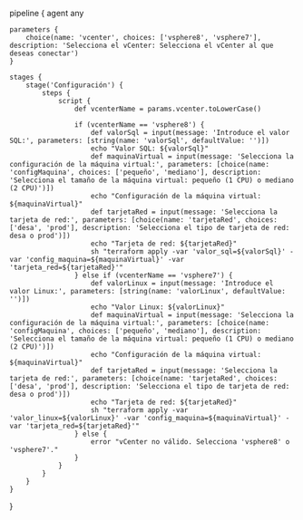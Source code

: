pipeline {
    agent any
    
    parameters {
        choice(name: 'vcenter', choices: ['vsphere8', 'vsphere7'], description: 'Selecciona el vCenter: Selecciona el vCenter al que deseas conectar')
    }
    
    stages {
        stage('Configuración') {
            steps {
                script {
                    def vcenterName = params.vcenter.toLowerCase()
                    
                    if (vcenterName == 'vsphere8') {
                        def valorSql = input(message: 'Introduce el valor SQL:', parameters: [string(name: 'valorSql', defaultValue: '')])
                        echo "Valor SQL: ${valorSql}"
                        def maquinaVirtual = input(message: 'Selecciona la configuración de la máquina virtual:', parameters: [choice(name: 'configMaquina', choices: ['pequeño', 'mediano'], description: 'Selecciona el tamaño de la máquina virtual: pequeño (1 CPU) o mediano (2 CPU)')])
                        echo "Configuración de la máquina virtual: ${maquinaVirtual}"
                        def tarjetaRed = input(message: 'Selecciona la tarjeta de red:', parameters: [choice(name: 'tarjetaRed', choices: ['desa', 'prod'], description: 'Selecciona el tipo de tarjeta de red: desa o prod')])
                        echo "Tarjeta de red: ${tarjetaRed}"
                        sh "terraform apply -var 'valor_sql=${valorSql}' -var 'config_maquina=${maquinaVirtual}' -var 'tarjeta_red=${tarjetaRed}'"
                    } else if (vcenterName == 'vsphere7') {
                        def valorLinux = input(message: 'Introduce el valor Linux:', parameters: [string(name: 'valorLinux', defaultValue: '')])
                        echo "Valor Linux: ${valorLinux}"
                        def maquinaVirtual = input(message: 'Selecciona la configuración de la máquina virtual:', parameters: [choice(name: 'configMaquina', choices: ['pequeño', 'mediano'], description: 'Selecciona el tamaño de la máquina virtual: pequeño (1 CPU) o mediano (2 CPU)')])
                        echo "Configuración de la máquina virtual: ${maquinaVirtual}"
                        def tarjetaRed = input(message: 'Selecciona la tarjeta de red:', parameters: [choice(name: 'tarjetaRed', choices: ['desa', 'prod'], description: 'Selecciona el tipo de tarjeta de red: desa o prod')])
                        echo "Tarjeta de red: ${tarjetaRed}"
                        sh "terraform apply -var 'valor_linux=${valorLinux}' -var 'config_maquina=${maquinaVirtual}' -var 'tarjeta_red=${tarjetaRed}'"
                    } else {
                        error "vCenter no válido. Selecciona 'vsphere8' o 'vsphere7'."
                    }
                }
            }
        }
    }
}
